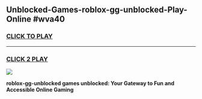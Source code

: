 
## Unblocked-Games-roblox-gg-unblocked-Play-Online #wva40
<h3>
<a href="https://news.freeplayer.one?title=roblox-gg-unblocked&ref=3">CLICK TO PLAY</a></h3>
<hr>

<h3>
<a href="https://news.freeplayer.one?title=roblox-gg-unblocked&ref=3">CLICK 2 PLAY</a>
  
</h3>

<a href="https://news.freeplayer.one?title=roblox-gg-unblocked&ref=3"><img src="https://clearcache.store/games.png"></a>


**roblox-gg-unblocked games unblocked: Your Gateway to Fun and Accessible Online Gaming**
